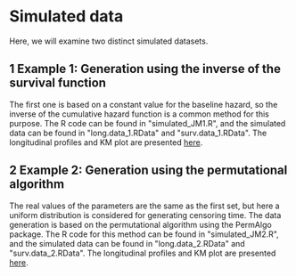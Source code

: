 
# Simulated data
Here, we will examine two distinct simulated datasets. 

## 1 Example 1: Generation using the inverse of the survival function
The first one is based on a constant value for the baseline hazard, so the inverse of the cumulative hazard function is a common method for this purpose. The R code can be found in "simulated_JM1.R", and the simulated data can be found in "long.data_1.RData" and "surv.data_1.RData".
The longitudinal profiles and KM plot are presented [here](/Figures/sim.md). 

## 2 Example 2: Generation using the permutational algorithm
The real values of the parameters are the same as the first set, but here a uniform distribution is considered for generating censoring time. The data generation is based on the permutational algorithm using the PermAlgo package. The R code for this method can be found in "simulated_JM2.R", and the simulated data can be found in "long.data_2.RData" and "surv.data_2.RData". 
The longitudinal profiles and KM plot are presented [here](/Figures/sim.md).
